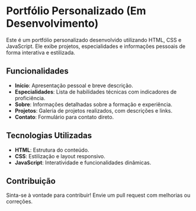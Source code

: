# Portfólio Personalizado (Em Desenvolvimento)

Este é um portfólio personalizado desenvolvido utilizando HTML, CSS e JavaScript. Ele exibe projetos, especialidades e informações pessoais de forma interativa e estilizada.

## Funcionalidades

- **Início**: Apresentação pessoal e breve descrição.
- **Especialidades**: Lista de habilidades técnicas com indicadores de proficiência.
- **Sobre**: Informações detalhadas sobre a formação e experiência.
- **Projetos**: Galeria de projetos realizados, com descrições e links.
- **Contato**: Formulário para contato direto.

## Tecnologias Utilizadas

- **HTML**: Estrutura do conteúdo.
- **CSS**: Estilização e layout responsivo.
- **JavaScript**: Interatividade e funcionalidades dinâmicas.

## Contribuição

Sinta-se à vontade para contribuir! Envie um pull request com melhorias ou correções.
